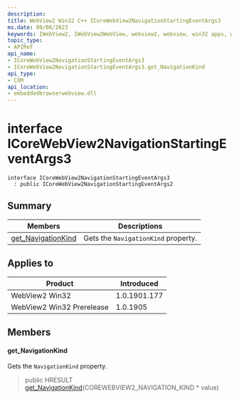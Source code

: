 ```yaml
---
description: 
title: WebView2 Win32 C++ ICoreWebView2NavigationStartingEventArgs3
ms.date: 09/08/2023
keywords: IWebView2, IWebView2WebView, webview2, webview, win32 apps, win32, edge, ICoreWebView2, ICoreWebView2Controller, browser control, edge html, ICoreWebView2NavigationStartingEventArgs3
topic_type: 
- APIRef
api_name:
- ICoreWebView2NavigationStartingEventArgs3
- ICoreWebView2NavigationStartingEventArgs3.get_NavigationKind
api_type:
- COM
api_location:
- embeddedbrowserwebview.dll
---
```


# interface ICoreWebView2NavigationStartingEventArgs3

```
interface ICoreWebView2NavigationStartingEventArgs3
  : public ICoreWebView2NavigationStartingEventArgs2
```

## Summary

 Members                        | Descriptions
--------------------------------|---------------------------------------------
[get_NavigationKind](#get_navigationkind) | Gets the `NavigationKind` property.

## Applies to

Product                         | Introduced
--------------------------------|---------------------------------------------
WebView2 Win32            |    1.0.1901.177
WebView2 Win32 Prerelease |    1.0.1905

## Members

#### get_NavigationKind

Gets the `NavigationKind` property.

> public HRESULT [get_NavigationKind](#get_navigationkind)(COREWEBVIEW2_NAVIGATION_KIND * value)

